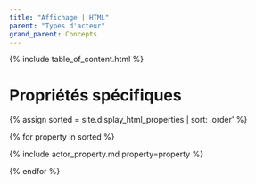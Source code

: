 ```yaml
---
title: "Affichage | HTML"
parent: "Types d'acteur"
grand_parent: Concepts
---
```


{% include table_of_content.html %}

# Propriétés spécifiques

{% assign sorted = site.display_html_properties | sort: 'order' %}

{% for property in sorted %}

{% include actor_property.md property=property %}

{% endfor %}
